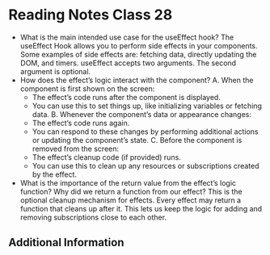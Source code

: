 # Reading Notes Class 28

- What is the main intended use case for the useEffect hook? The useEffect Hook allows you to perform side effects in your components. Some examples of side effects are: fetching data, directly updating the DOM, and timers. useEffect accepts two arguments. The second argument is optional.
- How does the effect’s logic interact with the component? 
A. When the component is first shown on the screen:
    - The effect’s code runs after the component is displayed.
    - You can use this to set things up, like initializing variables or fetching data.
B. Whenever the component’s data or appearance changes:
    - The effect’s code runs again.
    - You can respond to these changes by performing additional actions or updating the component’s state.
C. Before the component is removed from the screen:
    - The effect’s cleanup code (if provided) runs.
    - You can use this to clean up any resources or subscriptions created by the effect.
- What is the importance of the return value from the effect’s logic function? Why did we return a function from our effect? This is the optional cleanup mechanism for effects. Every effect may return a function that cleans up after it. This lets us keep the logic for adding and removing subscriptions close to each other.

## Additional Information

